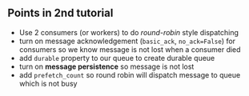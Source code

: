 ## Points in 2nd tutorial
- Use 2 consumers (or workers) to do *round-robin* style dispatching
- turn on message acknowledgement (`basic_ack`, `no_ack=False`) for consumers so we know message is not lost when a consumer died
- add `durable` property to our queue to create durable queue
- turn on **message persistence** so message is not lost
- add `prefetch_count` so round robin will dispatch message to queue which is not busy